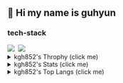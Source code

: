 ## 👋 Hi my name is guhyun
<h3> 
  tech-stack
</h3>

<div>
  <img src="https://img.shields.io/badge/html-E34F26.svg?style=for-the-badge&logo=html5&logoColor=white" />&nbsp
  <img src="https://img.shields.io/badge/javascript-F7DF1E.svg?style=for-the-badge&logo=javascript&logoColor=20232a" />&nbsp
</div>

<details>
  <summary>kgh852's Throphy (click me) </summary>
  
  [![trophy](https://github-profile-trophy.vercel.app/?username=kgh852)]()
  
</details>

<details>
  <summary>kgh852's Stats (click me) </summary>
  
  [![Anurag's GitHub stats](https://github-readme-stats.vercel.app/api?username=kgh852)]()
  
</details>

<details>
  <summary>kgh852's Top Langs (click me) </summary>
  
  [![Top Langs](https://github-readme-stats.vercel.app/api/top-langs/?username=kgh852)]()
  
</details>

